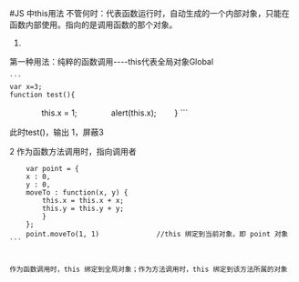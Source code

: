 #JS 中this用法
   不管何时：代表函数运行时，自动生成的一个内部对象，只能在函数内部使用。指向的是调用函数的那个对象。
   
1. 
第一种用法：纯粹的函数调用----this代表全局对象Global
    
    ```
    var x=3;
    function test(){ 
　　　　this.x = 1; 
　　　　alert(this.x); 
　　} ```


此时test()，输出 1，屏蔽3

2 作为函数方法调用时，指向调用者
```
    var point = { 
    x : 0, 
    y : 0, 
    moveTo : function(x, y) { 
        this.x = this.x + x; 
        this.y = this.y + y; 
        } 
    }; 
    point.moveTo(1, 1)              //this 绑定到当前对象，即 point 对象```
　　
 
作为函数调用时，this 绑定到全局对象；作为方法调用时，this 绑定到该方法所属的对象